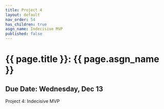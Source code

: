 ```yaml
---
title: Project 4
layout: default
nav_order: 54
has_children: true
asgn_name: Indecisive MVP
published: false
---
```


# {{ page.title }}: {{ page.asgn_name }}

## Due Date: Wednesday, Dec 13

Project 4: Indecisive MVP



